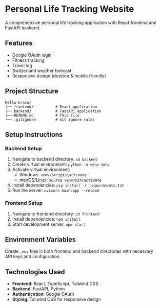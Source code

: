 # Personal Life Tracking Website

A comprehensive personal life tracking application with React frontend and FastAPI backend.

## Features

- Google OAuth login
- Fitness tracking
- Travel log
- Switzerland weather forecast
- Responsive design (desktop & mobile friendly)

## Project Structure

```
hello-bravo/
├── frontend/          # React application
├── backend/           # FastAPI application
├── README.md          # This file
└── .gitignore         # Git ignore rules
```

## Setup Instructions

### Backend Setup
1. Navigate to backend directory: `cd backend`
2. Create virtual environment: `python -m venv venv`
3. Activate virtual environment:
   - Windows: `venv\Scripts\activate`
   - macOS/Linux: `source venv/bin/activate`
4. Install dependencies: `pip install -r requirements.txt`
5. Run the server: `uvicorn main:app --reload`

### Frontend Setup
1. Navigate to frontend directory: `cd frontend`
2. Install dependencies: `npm install`
3. Start development server: `npm start`

## Environment Variables

Create `.env` files in both frontend and backend directories with necessary API keys and configuration.

## Technologies Used

- **Frontend**: React, TypeScript, Tailwind CSS
- **Backend**: FastAPI, Python
- **Authentication**: Google OAuth
- **Styling**: Tailwind CSS for responsive design
